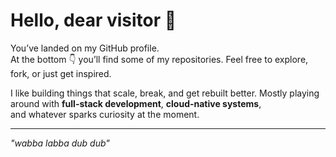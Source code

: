 # Hello, dear visitor 👋  

You’ve landed on my GitHub profile.  
At the bottom 👇 you’ll find some of my repositories. Feel free to explore, fork, or just get inspired.

I like building things that scale, break, and get rebuilt better.
Mostly playing around with **full-stack development**, **cloud-native systems**,  
and whatever sparks curiosity at the moment.  

---

_"wabba labba dub dub"_  
